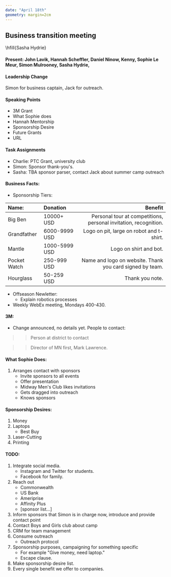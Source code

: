 ```yaml
---
date: "April 18th" 
geometry: margin=2cm
---
```


## Business transition meeting
\hfill{Sasha Hydrie}

#### Present: John Lavik, Hannah Scheffler, Daniel Ninow, Kenny, Sophie Le Meur, Simon Mulrooney, Sasha Hydrie, 

#### Leadership Change 
Simon for business captain, Jack for outreach. 

#### Speaking Points
* 3M Grant
* What Sophie does 
* Hannah Mentorship
* Sponsorship Desire
* Future Grants
* URL

#### Task Assignments
* Charlie: PTC Grant, university club 
* Simon: Sponsor thank-you's.
* Sasha: TBA sponsor parser, contact Jack about summer camp outreach

#### Business Facts:
* Sponsorship Tiers:

| Name: | Donation | Benefit |
| :-------- | :----------| --------------------------------------------: |
| Big Ben | 10000+ USD | Personal tour at competitions, personal invitation, recognition.|
| Grandfather | 6000-9999 USD | Logo on pit, large on robot and t-shirt.|
| Mantle | 1000-5999 USD | Logo on shirt and bot.|
| Pocket Watch | 250-999 USD | Name and logo on website. Thank you card signed by team.|
| Hourglass | 50-259 USD | Thank you note. |

* Offseason Newletter:
    * Explain robotics processes
* Weekly WebEx meeting, Mondays 400-430. 

#### 3M: 
* Change announced, no details yet. People to contact:

>> Person at district to contact

>> Director of MN first, Mark Lawrence. 

#### What Sophie Does:
1. Arranges contact with sponsors
    * Invite sponsors to all events
    * Offer presentation
    * Midway Men's Club likes invitations
    * Gets dragged into outreach
    * Knows sponsors

#### Sponsorship Desires:
1. Money
2. Laptops
    * Best Buy
3. Laser-Cutting
4. Printing

#### TODO:
1. Integrate social media.
    * Instagram and Twitter for students.
    * Facebook for family.
2. Reach out
    * Commonwealth
    * US Bank
    * Ameriprise 
    * Affinity Plus 
    * [sponsor list...]
3. Inform sponsors that Simon is in charge now, introduce and provide contact point
4. Contact Boys and Girls club about camp
5. CRM for team management
6. Consume outreach
    * Outreach protocol
7. Sponsorship purposes, campaigning for something specific
    * For example "Give money, need laptop."
    * Escape clause.
8. Make sponsorship desire list.
9. Every single benefit we offer to companies.
